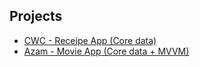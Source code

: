 ## Projects

- [CWC - Receipe App (Core data)](/Projects/CWC-RecipeApp)
- [Azam - Movie App (Core data + MVVM)](/Projects/Azam-MovieApp)
